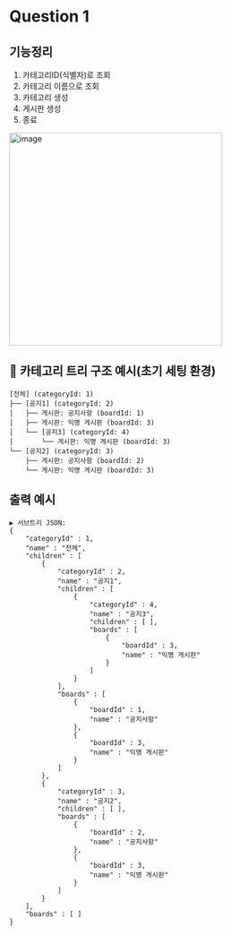 # Question 1
## 기능정리
1. 카테고리ID(식별자)로 조회
2. 카테고리 이름으로 조회
3. 카테고리 생성
4. 게시판 생성
5. 종료
<img width="380" alt="image" src="https://github.com/user-attachments/assets/9bfbea93-aa5f-4cf6-a068-8929271d0735" />

## 📂 카테고리 트리 구조 예시(초기 세팅 환경)

```plaintext
[전체] (categoryId: 1)
├── [공지1] (categoryId: 2)
│   ├── 게시판: 공지사항 (boardId: 1)
│   ├── 게시판: 익명 게시판 (boardId: 3)
│   └── [공지3] (categoryId: 4)
│       └── 게시판: 익명 게시판 (boardId: 3)
└── [공지2] (categoryId: 3)
    ├── 게시판: 공지사항 (boardId: 2)
    └── 게시판: 익명 게시판 (boardId: 3)
```

## 출력 예시
```plaintext
▶ 서브트리 JSON:
{
    "categoryId" : 1,
    "name" : "전체",
    "children" : [
        {
            "categoryId" : 2,
            "name" : "공지1",
            "children" : [
                {
                    "categoryId" : 4,
                    "name" : "공지3",
                    "children" : [ ],
                    "boards" : [
                        {
                            "boardId" : 3,
                            "name" : "익명 게시판"
                        }
                    ]
                }
            ],
            "boards" : [
                {
                    "boardId" : 1,
                    "name" : "공지사항"
                },
                {
                    "boardId" : 3,
                    "name" : "익명 게시판"
                }
            ]
        },
        {
            "categoryId" : 3,
            "name" : "공지2",
            "children" : [ ],
            "boards" : [
                {
                    "boardId" : 2,
                    "name" : "공지사항"
                },
                {
                    "boardId" : 3,
                    "name" : "익명 게시판"
                }
            ]
        }
    ],
    "boards" : [ ]
}
```
